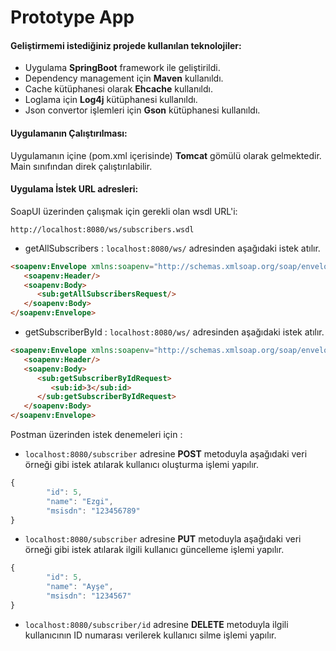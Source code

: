# Prototype App

####  Geliştirmemi istediğiniz projede kullanılan teknolojiler:

- Uygulama **SpringBoot** framework ile geliştirildi.
- Dependency management için **Maven** kullanıldı.
- Cache kütüphanesi olarak **Ehcache** kullanıldı.
- Loglama için **Log4j** kütüphanesi kullanıldı.
- Json convertor işlemleri için **Gson** kütüphanesi kullanıldı.

####  Uygulamanın Çalıştırılması:

Uygulamanın içine (pom.xml içerisinde) **Tomcat** gömülü olarak gelmektedir. Main sınıfından direk çalıştırılabilir.

####  Uygulama İstek URL adresleri:

SoapUI üzerinden çalışmak için gerekli olan wsdl URL'i:

`http://localhost:8080/ws/subscribers.wsdl`

- getAllSubscribers : `localhost:8080/ws/` adresinden aşağıdaki istek atılır.

```html
<soapenv:Envelope xmlns:soapenv="http://schemas.xmlsoap.org/soap/envelope/" xmlns:sub="http://www.ezgiozkaya/subscriber">
   <soapenv:Header/>
   <soapenv:Body>
      <sub:getAllSubscribersRequest/>
   </soapenv:Body>
</soapenv:Envelope>
```
-  getSubscriberById :  `localhost:8080/ws/` adresinden aşağıdaki istek atılır.

```html
<soapenv:Envelope xmlns:soapenv="http://schemas.xmlsoap.org/soap/envelope/" xmlns:sub="http://www.ezgiozkaya/subscriber">
   <soapenv:Header/>
   <soapenv:Body>
      <sub:getSubscriberByIdRequest>
         <sub:id>3</sub:id>
      </sub:getSubscriberByIdRequest>
   </soapenv:Body>
</soapenv:Envelope>
```

Postman üzerinden istek denemeleri için :

- `localhost:8080/subscriber` adresine **POST** metoduyla aşağıdaki veri örneği gibi istek atılarak kullanıcı oluşturma işlemi yapılır.

```javascript
{
        "id": 5,
        "name": "Ezgi",
        "msisdn": "123456789"
}
```
- `localhost:8080/subscriber` adresine **PUT**  metoduyla aşağıdaki veri örneği gibi istek atılarak ilgili kullanıcı güncelleme işlemi yapılır.

```javascript
{
        "id": 5,
        "name": "Ayşe",
        "msisdn": "1234567"
}
```

- `localhost:8080/subscriber/id` adresine **DELETE** metoduyla ilgili kullanıcının ID numarası verilerek kullanıcı silme işlemi yapılır.
